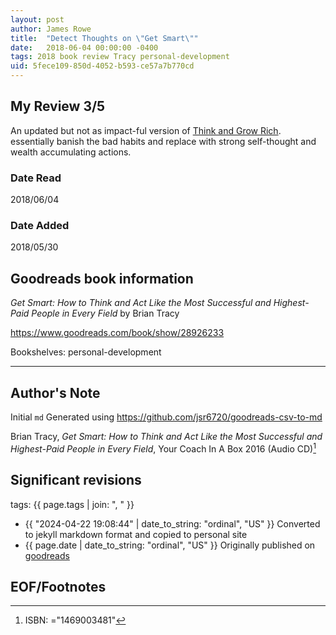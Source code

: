 ```yaml
---
layout: post
author: James Rowe
title:  "Detect Thoughts on \"Get Smart\""
date:   2018-06-04 00:00:00 -0400
tags: 2018 book review Tracy personal-development
uid: 5fece109-850d-4052-b593-ce57a7b770cd
---
```




## My Review 3/5

An updated but not as impact-ful version of [Think and Grow Rich](https://www.goodreads.com/book/show/30186948). essentially banish the bad habits and replace with strong self-thought and wealth accumulating actions.

### Date Read
2018/06/04

### Date Added
2018/05/30

## Goodreads book information

*Get Smart: How to Think and Act Like the Most Successful and Highest-Paid People in Every Field* by Brian Tracy

https://www.goodreads.com/book/show/28926233

Bookshelves: personal-development

---

## Author's Note

Initial `md` Generated using https://github.com/jsr6720/goodreads-csv-to-md

Brian Tracy, *Get Smart: How to Think and Act Like the Most Successful and Highest-Paid People in Every Field*,  Your Coach In A Box 2016 (Audio CD)[^1]

## Significant revisions

tags: {{ page.tags | join: ", " }} <!-- todo move this somewhere -->

- {{ "2024-04-22 19:08:44" | date_to_string: "ordinal", "US" }} Converted to jekyll markdown format and copied to personal site
- {{ page.date | date_to_string: "ordinal", "US" }} Originally published on [goodreads](https://www.goodreads.com)

## EOF/Footnotes

[^1]: ISBN: ="1469003481"